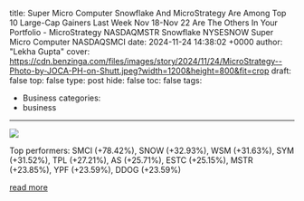 title: Super Micro Computer Snowflake And MicroStrategy Are Among Top 10 Large-Cap Gainers Last Week Nov 18-Nov 22 Are The Others In Your Portfolio - MicroStrategy NASDAQMSTR Snowflake NYSESNOW Super Micro Computer NASDAQSMCI
date: 2024-11-24 14:38:02 +0000
author: "Lekha Gupta"
cover: https://cdn.benzinga.com/files/images/story/2024/11/24/MicroStrategy--Photo-by-JOCA-PH-on-Shutt.jpeg?width=1200&height=800&fit=crop
draft: false
top: false
type: post
hide: false
toc: false
tags:
  - Business
categories:
  - business
---

![](https://cdn.benzinga.com/files/images/story/2024/11/24/MicroStrategy--Photo-by-JOCA-PH-on-Shutt.jpeg?width=1200&height=800&fit=crop)

Top performers: SMCI (+78.42%), SNOW (+32.93%), WSM (+31.63%), SYM (+31.52%), TPL (+27.21%), AS (+25.71%), ESTC (+25.15%), MSTR (+23.85%), YPF (+23.59%), DDOG (+23.59%)

[read more](https://www.benzinga.com/news/large-cap/24/11/42154355/super-micro-computer-snowflake-and-microstrategy-are-among-top-10-large-cap-gainers-last-week-nov-18-nov-22-are-the-others-in-your-portfolio)
